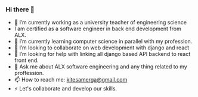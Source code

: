 ### Hi there 👋

<!--
**Kitesa/Kitesa** is a ✨ _special_ ✨ repository because its `README.md` (this file) appears on your GitHub profile.

Here are some ideas to get you started:
-->
- 🔭 I’m currently working as a university teacher of engineering science
- I am certified as a software engineer in back end development from ALX.
- 🌱 I’m currently learning computer science in parallel with my profession.
- 👯 I’m looking to collaborate on web development with django and react 
- 🤔 I’m looking for help with linking all django based API backend to react front end.
- 💬 Ask me about ALX software engineering and any thing related to my proffession.
- 📫 How to reach me: kitesamerga@gmail.com
- ⚡ Let's collaborate and develop our skills.
